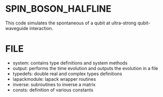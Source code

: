 # SPIN_BOSON_HALFLINE
This code simulates the spontaneous of a qubit at ultra-strong qubit-waveguide interaction.

# FILE
- system: contains type definitions and system methods
- output: performs the time evolution and outputs the evolution in a file
- typedefs: double real and complex types definitions
- lapackmodule: lapack wrapper routines
- inverse: subroutines to inverse a matrix
- consts: definition of various constants
